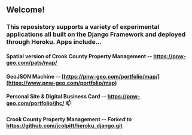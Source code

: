 ## Welcome!

### This reposistory supports a variety of experimental applications all built on the Django Framework and deployed through Heroku. Apps include...

#### Spatial version of Crook County Property Management -- https://pnw-geo.com/pats/map/

#### GeoJSON Machine -- [https://pnw-geo.com/portfolio/map/](https://www.pnw-geo.com/portfolio/map)

#### Personal Site & Digital Business Card -- https://pnw-geo.com/portfolio/jhc/ 📫

#### Crook County Property Management -- *Forked to* https://github.com/jcolpitt/heroku_django.git
